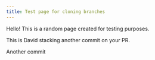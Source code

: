 ```yaml
---
title: Test page for cloning branches
--- 
```


Hello! This is a random page created for testing purposes.

This is David stacking another commit on your PR.


Another commit
